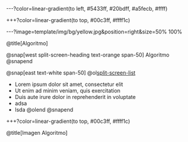 ---?color=linear-gradient(to left, #5433ff, #20bdff, #a5fecb, #ffff)

+++?color=linear-gradient(to top, #00c3ff, #ffff1c)

---?image=template/img/bg/yellow.jpg&position=right&size=50% 100%

@title[Algoritmo]

@snap[west split-screen-heading text-orange span-50]
Algoritmo
@snapend

@snap[east text-white span-50]
@ol[split-screen-list](false)
- Lorem ipsum dolor sit amet, consectetur elit
- Ut enim ad minim veniam, quis exercitation
- Duis aute irure dolor in reprehenderit in voluptate
- adsa
- lsda
@olend
@snapend

+++?color=linear-gradient(to top, #00c3ff, #ffff1c)

@title[Imagen Algoritmo]
